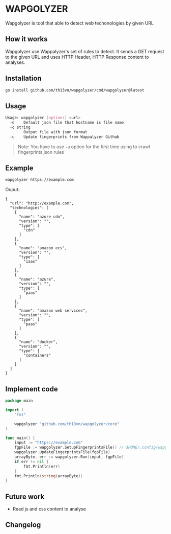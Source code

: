 # WAPGOLYZER

Wapgolyzer is tool that able to detect web techonologies by given URL

## How it works

Wapgolyzer use Wappalyzer's set of rules to detect. It sends a GET request to the given URL and uses HTTP Header, HTTP Response content to analyses.

## Installation

```sh
go install github.com/th13vn/wapgolyzer/cmd/wapgolyzer@latest
```

## Usage

```bash
Usage: wapgolyzer [options] <url>
  -d    Default json file that hostname is file name
  -o string
        Output file with json format
  -u    Update fingerprints from Wappalyzer Github
```

> Note: You have to use `-u` option for the first time using to crawl fingerprints.json rules

## Example

```sh
wapgolyzer https://example.com
```

Ouput:

```
{
  "url": "http://example.com",
  "technologies": [
    {
      "name": "azure cdn",
      "version": "",
      "type": [
        "cdn"
      ]
    },
    {
      "name": "amazon ecs",
      "version": "",
      "type": [
        "iaas"
      ]
    },
    {
      "name": "azure",
      "version": "",
      "type": [
        "paas"
      ]
    },
    {
      "name": "amazon web services",
      "version": "",
      "type": [
        "paas"
      ]
    },
    {
      "name": "docker",
      "version": "",
      "type": [
        "containers"
      ]
    }
  ]
}
```

## Implement code

```go
package main

import (
	"fmt"

	wapgolyzer "github.com/th13vn/wapgolyzer/core"
)

func main() {
	input := "https://example.com"
	fgpFile := wapgolyzer.SetupFingerprintsFile() // $HOME/.config/wapgolyzer/fingerprints.json
	wapgolyzer.UpdateFingerprintsFile(fgpFile)
	arrayByte, err := wapgolyzer.Run(input, fgpFile)
	if err != nil {
		fmt.Println(err)
	}
	fmt.Println(string(arrayByte))
}
```

## Future work

- Read js and css content to analyse

## Changelog
